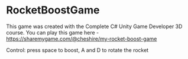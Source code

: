 # RocketBoostGame
This game was created with the Complete C# Unity Game Developer 3D course.
You can play this game here - https://sharemygame.com/@cheshire/my-rocket-boost-game

Control: press space to boost, A and D to rotate the rocket
